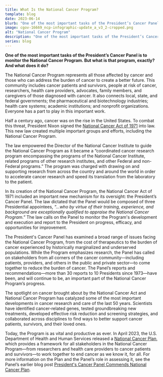 ```yaml
---
title: What Is the National Cancer Program?
template: blog
date: 2023-06-14
blurb: "One of the most important tasks of the President’s Cancer Panel is to monitor the National Cancer Program. Learn more about this critical effort that brings together the cancer community to make progress in reducing the burden of cancer."
image: cgov-16669_ncp-infographic-update_a_v3_2-cropped.png
alt: "National Cancer Program"
description: "One of the most important tasks of the President’s Cancer Panel is to monitor the National Cancer Program. Learn more about this critical effort that brings together the cancer community to make progress in reducing the burden of cancer."
series: blog
---
```


**One of the most important tasks of the President’s Cancer Panel is to monitor the National Cancer Program. But what is that program, exactly? And what does it do?**

The National Cancer Program represents all those affected by cancer and those who can address the burden of cancer to create a better future. This community includes cancer patients and survivors, people at risk of cancer, researchers, health care providers, advocates, family members, and caregivers of those diagnosed with cancer. It also connects local, state, and federal governments; the pharmaceutical and biotechnology industries; health care systems; academic institutions; and nonprofit organizations. Everyone has a part to play in this important work.

<div>
<image-with-class
	imagewidth="100%"
	src="cgov-16669_ncp-infographic-update_a_v3_2.png"
	alt="National Cancer Program">
</image-with-class>
</div>

Half a century ago, cancer was on the rise in the United States. To combat this threat, President Nixon signed the [National Cancer Act of 1971](https://www.cancer.gov/about-nci/overview/history/national-cancer-act-1971#cancer-program) into law. This new law created multiple important groups and efforts, including the National Cancer Program.

The law empowered the Director of the National Cancer Institute to guide the National Cancer Program as it became a “coordinated cancer research program encompassing the programs of the National Cancer Institute, related programs of other research institutes, and other Federal and non-Federal programs.” The program was charged with drawing on and supporting research from across the country and around the world in order to accelerate cancer research and speed its translation from the laboratory to the patient.

In its creation of the National Cancer Program, the National Cancer Act of 1971 included an important new mechanism for its oversight: the President’s Cancer Panel. The law dictated that the Panel would be composed of three Presidential appointees, *“...who by virtue of their training, experience, and background are exceptionally qualified to appraise the National Cancer Program.”* The law calls on the Panel to monitor the Program's development and execution and report to the President on progress, efficacy, and opportunities for improvement.

The President's Cancer Panel has examined a broad range of issues facing the National Cancer Program, from the cost of therapeutics to the burden of cancer experienced by historically marginalized and underserved populations. While the Program emphasizes research, the Panel has called on stakeholders from all corners of the cancer community—including patients, providers, and others in the public and private sector—to come together to reduce the burden of cancer. The Panel’s reports and recommendations—more than 30 reports to 10 Presidents since 1973—have been, and will continue to be, an important part of the National Cancer Program’s progress.

The spotlight on cancer brought about by the National Cancer Act and National Cancer Program has catalyzed some of the most important developments in cancer research and care of the last 50 years. Scientists have identified cancer-related genes, tested groundbreaking new treatments, developed effective risk reduction and screening strategies, and collaborated across disciplines to find ways to better support cancer patients, survivors, and their loved ones.

Today, the Program is as vital and productive as ever. In April 2023, the U.S. Department of Health and Human Services released a [National Cancer Plan](/about/blogs/national-cancer-plan/), which provides a framework for all stakeholders in the National Cancer Program—from researchers and health care providers to cancer patients and survivors—to work together to end cancer as we know it, for all. For more information on the Plan and the Panel’s role in assessing it, see the Panel’s earlier blog post [President's Cancer Panel Commends National Cancer Plan](/about/blogs/national-cancer-plan/).
